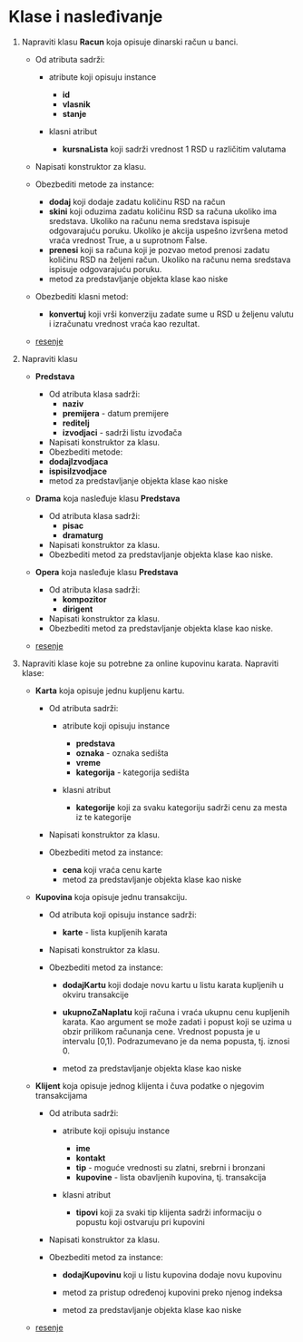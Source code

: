 # Klase i nasleđivanje
	
1. Napraviti klasu **Racun** koja opisuje dinarski račun u banci.
	* Od atributa sadrži:
		* atribute koji opisuju instance
		 	* **id**
		 	* **vlasnik**
			* **stanje**  
				
		* klasni atribut
			* **kursnaLista** koji sadrži vrednost 1 RSD u različitim valutama
			 
	* Napisati konstruktor za klasu.
	* Obezbediti metode za instance:
	  * **dodaj** koji dodaje zadatu količinu RSD na račun
	  * **skini** koji oduzima zadatu količinu RSD sa računa ukoliko ima sredstava. Ukoliko na računu nema sredstava ispisuje odgovarajuću poruku. Ukoliko je akcija uspešno izvršena metod vraća vrednost True, a u suprotnom False.
	  * **prenesi** koji sa računa koji je pozvao metod prenosi zadatu količinu RSD na željeni račun. Ukoliko na računu nema sredstava ispisuje odgovarajuću poruku.
	  * metod za predstavljanje objekta klase kao niske
	
	* Obezbediti klasni metod:
	
		* **konvertuj** koji vrši konverziju zadate sume u RSD u željenu valutu i izračunatu vrednost vraća kao rezultat.  
	* [resenje](primer1.py)


2. Napraviti klasu 
	* **Predstava**
		* Od atributa klasa sadrži:
			* **naziv**
			* **premijera** - datum premijere
			* **reditelj**
			* **izvodjaci**  - sadrži listu izvođača
		* Napisati konstruktor za klasu.
		* Obezbediti metode:
		* **dodajIzvodjaca**
		* **ispisiIzvodjace**
		* metod za predstavljanje objekta klase kao niske

	* **Drama** koja nasleđuje klasu **Predstava**
		* Od atributa klasa sadrži:
			* **pisac**
			* **dramaturg**
		* Napisati konstruktor za klasu.
		* Obezbediti metod za predstavljanje objekta klase kao niske.


	* **Opera** koja nasleđuje klasu **Predstava**
		* Od atributa klasa sadrži:
			* **kompozitor**
			* **dirigent**
		* Napisati konstruktor za klasu.
		* Obezbediti metod za predstavljanje objekta klase kao niske.
	* [resenje](primer2.py)



3. Napraviti klasе koje su potrebne za online kupovinu karata.
Napraviti klase:

	 * **Karta** koja opisuje jednu kupljenu kartu. 
		 * Od atributa sadrži:
			* atribute koji opisuju instance
			 	* **predstava**
			 	* **oznaka** - oznaka sedišta
				* **vreme**
				* **kategorija** - kategorija sedišta
					
			* klasni atribut
				* **kаtegorije** koji za svaku kategoriju sadrži cenu za mesta iz te kategorije
				 
		* Napisati konstruktor za klasu.
		* Obezbediti metod za instance:
		  * **cena** koji vraća cenu karte
		  * metod za predstavljanje objekta klase kao niske
		
	 * **Kupovina** koja opisuje jednu transakciju. 
		 * Od atributa koji opisuju instance sadrži:
	
			 * **karte** - lista kupljenih karata 
			 	 
		* Napisati konstruktor za klasu.
		* Obezbediti metod za instance:
		  * **dodajKartu** koji dodaje novu kartu u listu karata kupljenih u okviru transakcije
		  * **ukupnoZaNaplatu** koji računa i vraća ukupnu cenu kupljenih karata. Kao argument se može zadati i popust koji se uzima u obzir prilikom računanja cene. Vrednost popusta je  u intervalu [0,1). Podrazumevano je da nema popusta, tj. iznosi 0. 
		 
		  * metod za predstavljanje objekta klase kao niske
	
	 * **Klijent** koja opisuje jednog klijenta i čuva podatke o njegovim transakcijama
	
		 * Od atributa sadrži:
			* atribute koji opisuju instance
			 	* **ime**
			 	* **kontakt** 
				* **tip** - moguće vrednosti su zlatni, srebrni i bronzani
				* **kupovine** - lista obavljenih kupovina, tj. transakcija
					
			* klasni atribut
				* **tipovi** koji za svaki tip klijenta sadrži informaciju o popustu koji ostvaruju pri kupovini
				 
		* Napisati konstruktor za klasu.
		* Obezbediti metod za instance:
		  * **dodajKupovinu** koji u listu kupovina dodaje novu kupovinu 
		  * metod za pristup određenoj kupovini preko njenog indeksa
		
		  * metod za predstavljanje objekta klase kao niske
	* [resenje](primer3.py)


